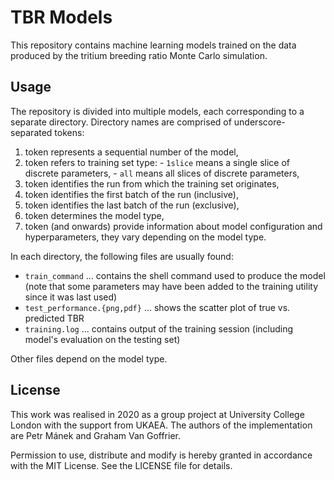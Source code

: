 TBR Models
==========

This repository contains machine learning models trained on the data produced by the tritium breeding ratio Monte Carlo simulation.


Usage
-----

The repository is divided into multiple models, each corresponding to a separate
directory. Directory names are comprised of underscore-separated tokens:

  1. token represents a sequential number of the model,
  2. token refers to training set type:
    - `1slice` means a single slice of discrete parameters,
    - `all` means all slices of discrete parameters,
  3. token identifies the run from which the training set originates,
  4. token identifies the first batch of the run (inclusive),
  5. token identifies the last batch of the run (exclusive),
  6. token determines the model type,
  7. token (and onwards) provide information about model configuration and
     hyperparameters, they vary depending on the model type.

In each directory, the following files are usually found:

  - `train_command` ... contains the shell command used to produce the model
    (note that some parameters may have been added to the training utility since it was last used)
  - `test_performance.{png,pdf}` ... shows the scatter plot of true vs.
    predicted TBR
  - `training.log` ... contains output of the training session (including
    model's evaluation on the testing set)

Other files depend on the model type.

License
-------

This work was realised in 2020 as a group project at University College London with the support from UKAEA. The authors of the implementation are Petr Mánek and Graham Van Goffrier.

Permission to use, distribute and modify is hereby granted in accordance with the MIT License. See the LICENSE file for details.
